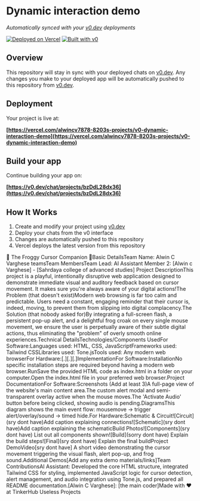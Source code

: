 # Dynamic interaction demo

*Automatically synced with your [v0.dev](https://v0.dev) deployments*

[![Deployed on Vercel](https://img.shields.io/badge/Deployed%20on-Vercel-black?style=for-the-badge&logo=vercel)](https://vercel.com/alwincv7878-8203s-projects/v0-dynamic-interaction-demo)
[![Built with v0](https://img.shields.io/badge/Built%20with-v0.dev-black?style=for-the-badge)](https://v0.dev/chat/projects/bzDdL28dx36)

## Overview

This repository will stay in sync with your deployed chats on [v0.dev](https://v0.dev).
Any changes you make to your deployed app will be automatically pushed to this repository from [v0.dev](https://v0.dev).

## Deployment

Your project is live at:

**[https://vercel.com/alwincv7878-8203s-projects/v0-dynamic-interaction-demo](https://vercel.com/alwincv7878-8203s-projects/v0-dynamic-interaction-demo)**

## Build your app

Continue building your app on:

**[https://v0.dev/chat/projects/bzDdL28dx36](https://v0.dev/chat/projects/bzDdL28dx36)**

## How It Works

1. Create and modify your project using [v0.dev](https://v0.dev)
2. Deploy your chats from the v0 interface
3. Changes are automatically pushed to this repository
4. Vercel deploys the latest version from this repository

🐸 The Froggy Cursor Companion 
🎯Basic DetailsTeam Name: Alwin C Varghese teamsTeam 
MembersTeam Lead: AI Assistant Member 2: [Alwin c Varghese] - [Sahrdaya college of advanced studies]
Project DescriptionThis project is a playful, intentionally disruptive web application designed to demonstrate immediate visual and auditory feedback based on cursor movement. It makes sure you're always aware of your digital actions!The Problem (that doesn't exist)Modern web browsing is far too calm and predictable. Users need a constant, engaging reminder that their cursor is, indeed, moving, to prevent them from slipping into digital complacency.The Solution (that nobody asked for)By integrating a full-screen flash, a persistent pop-up alert, and a delightful frog croak on every single mouse movement, we ensure the user is perpetually aware of their subtle digital actions, thus eliminating the "problem" of overly smooth online experiences.Technical DetailsTechnologies/Components UsedFor Software:Languages used: HTML, CSS, JavaScriptFrameworks used: Tailwind CSSLibraries used: Tone.jsTools used: Any modern web browserFor Hardware:[.][.][.]ImplementationFor Software:InstallationNo specific installation steps are required beyond having a modern web browser.RunSave the provided HTML code as index.html in a folder on your computer.Open the index.html file in your preferred web browser.Project DocumentationFor Software:Screenshots (Add at least 3)A full-page view of the website's main content area.The custom alert modal and semi-transparent overlay active when the mouse moves.The 'Activate Audio' button before being clicked, showing audio is pending.DiagramsThis diagram shows the main event flow: mousemove -> trigger alert/overlay/sound -> timed hide.For Hardware:Schematic & Circuit![Circuit](sry dont have)Add caption explaining connections![Schematic](sry dont have)Add caption explaining the schematicBuild Photos![Components](sry dont have) List out all components shown![Build](sorry dont have) Explain the build steps![Final](sry dont have) Explain the final buildProject DemoVideo[sry dont have] A short video demonstrating the cursor movement triggering the visual flash, alert pop-up, and frog sound.Additional Demos[Add any extra demo materials/links]Team ContributionsAI Assistant: Developed the core HTML structure, integrated Tailwind CSS for styling, implemented JavaScript logic for cursor detection, alert management, and audio integration using Tone.js, and prepared all README documentation.[Alwin C Varghese]: [the main coder]Made with ❤️ at TinkerHub Useless Projects
